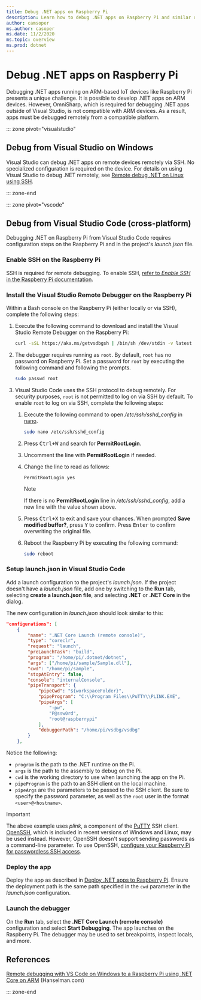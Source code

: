 ```yaml
---
title: Debug .NET apps on Raspberry Pi 
description: Learn how to debug .NET apps on Raspberry Pi and similar devices.
author: camsoper
ms.author: casoper
ms.date: 11/2/2020
ms.topic: overview
ms.prod: dotnet
---
```


# Debug .NET apps on Raspberry Pi

Debugging .NET apps running on ARM-based IoT devices like Raspberry Pi presents a unique challenge. It is possible to develop .NET apps on ARM devices. However, OmniSharp, which is required for debugging .NET apps outside of Visual Studio, is not compatible with ARM devices. As a result, apps must be debugged remotely from a compatible platform.

::: zone pivot="visualstudio"

## Debug from Visual Studio on Windows

Visual Studio can debug .NET apps on remote devices remotely via SSH. No specialized configuration is required on the device. For details on using Visual Studio to debug .NET remotely, see [Remote debug .NET on Linux using SSH](/visualstudio/debugger/remote-debugging-dotnet-core-linux-with-ssh?view=vs-2019).

::: zone-end

::: zone pivot="vscode"

## Debug from Visual Studio Code (cross-platform)

Debugging .NET on Raspberry Pi from Visual Studio Code requires configuration steps on the Raspberry Pi and in the project's *launch.json* file.

### Enable SSH on the Raspberry Pi

SSH is required for remote debugging. To enable SSH, [refer to *Enable SSH* in the Raspberry Pi documentation](https://www.raspberrypi.org/documentation/remote-access/ssh/).

### Install the Visual Studio Remote Debugger on the Raspberry Pi

Within a Bash console on the Raspberry Pi (either locally or via SSH), complete the following steps:

1. Execute the following command to download and install the Visual Studio Remote Debugger on the Raspberry Pi:

    ```bash
    curl -sSL https://aka.ms/getvsdbgsh | /bin/sh /dev/stdin -v latest -l ~/vsdbg
    ```

1. The debugger requires running as `root`. By default, `root` has no password on Raspberry Pi. Set a password for `root` by executing the following command and following the prompts.

    ```bash
    sudo passwd root
    ```

1. Visual Studio Code uses the SSH protocol to debug remotely. For security purposes, `root` is not permitted to log on via SSH by default. To enable `root` to log on via SSH, complete the following steps:

    1. Execute the following command to open */etc/ssh/sshd_config* in [nano](https://www.nano-editor.org/docs.php).

        ```bash
        sudo nano /etc/ssh/sshd_config
        ```

    1. Press <kbd>Ctrl+W</kbd> and search for **PermitRootLogin**.
    1. Uncomment the line with **PermitRootLogin** if needed.
    1. Change the line to read as follows:

        ```console
        PermitRootLogin yes
        ```

        > [!NOTE]
        > If there is no **PermitRootLogin** line in */etc/ssh/sshd_config*, add a new line with the value shown above.

    1. Press <kbd>Ctrl+X</kbd> to exit and save your chances. When prompted **Save modified buffer?**, press <kbd>Y</kbd> to confirm. Press <kbd>Enter</kbd> to confirm overwriting the original file.
    1. Reboot the Raspberry Pi by executing the following command:

        ```bash
        sudo reboot
        ```

### Setup launch.json in Visual Studio Code

Add a launch configuration to the project's *launch.json*. If the project doesn't have a *launch.json* file, add one by switching to the **Run** tab, selecting **create a launch.json file**, and selecting **.NET** or **.NET Core** in the dialog.

The new configuration in *launch.json* should look similar to this:

```json
"configurations": [
    {
        "name": ".NET Core Launch (remote console)",
        "type": "coreclr",
        "request": "launch",
        "preLaunchTask": "build",
        "program": "/home/pi/.dotnet/dotnet",
        "args": ["/home/pi/sample/Sample.dll"],
        "cwd": "/home/pi/sample",
        "stopAtEntry": false,
        "console": "internalConsole",
        "pipeTransport": {
            "pipeCwd": "${workspaceFolder}",
            "pipeProgram": "C:\\Program Files\\PuTTY\\PLINK.EXE",
            "pipeArgs": [
                "-pw",
                "P@ssw0rd",
                "root@raspberrypi"
            ],
            "debuggerPath": "/home/pi/vsdbg/vsdbg"
        }
    },
```

Notice the following:

- `program` is the path to the .NET runtime on the Pi.
- `args` is the path to the assembly to debug on the Pi.
- `cwd` is the working directory to use when launching the app on the Pi.
- `pipeProgram` is the path to an SSH client on the local machine.
- `pipeArgs` are the parameters to be passed to the SSH client. Be sure to specify the password parameter, as well as the `root` user in the format `<user>@<hostname>`.

> [!IMPORTANT]
> The above example uses *plink*, a component of the [PuTTY](https://www.ssh.com/ssh/putty/) SSH client. [OpenSSH](https://www.openssh.com/), which is included in recent versions of Windows and Linux, may be used instead. However, OpenSSH doesn't support sending passwords as a command-line parameter. To use OpenSSH, [configure your Raspberry Pi for passwordless SSH access](https://www.raspberrypi.org/documentation/remote-access/ssh/passwordless.md).

### Deploy the app

Deploy the app as described in [Deploy .NET apps to Raspberry Pi](deployment.md). Ensure the deployment path is the same path specified in the `cwd` parameter in the *launch.json* configuration.

### Launch the debugger

On the **Run** tab, select the **.NET Core Launch (remote console)** configuration and select **Start Debugging**. The app launches on the Raspberry Pi. The debugger may be used to set breakpoints, inspect locals, and more.

## References

[Remote debugging with VS Code on Windows to a Raspberry Pi using .NET Core on ARM](https://www.hanselman.com/blog/remote-debugging-with-vs-code-on-windows-to-a-raspberry-pi-using-net-core-on-arm) (Hanselman.com)

::: zone-end
